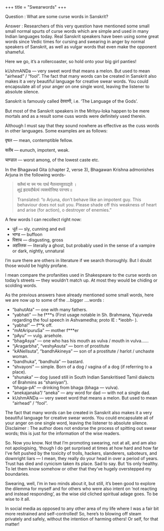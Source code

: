 +++
title = "Swearwords"
+++

Question : What are some curse words in Sanskrit?

Answer : Researchers of this very question have mentioned some small small normal spurts of curse words which are simple and used in many Indian languages today. Real Sanskrit speakers have been using some great words since Vedic times for cursing and swearing in anger by normal speakers of Sanskrit, as well as vulgar words that even make the opponent shameful.

Here we go, it’s a rollercoaster, so hold onto your big girl panties!

kUshmANDa — very sweet word that means a melon. But used to mean “airhead” / “fool”. The fact that many words can be created in Sanskrit also makes it a very beautiful language for creative swear words. You could encapsulate all of your anger on one single word, leaving the listener to absolute silence.

Sanskrit is famously called देववाणी, i.e. ‘The Language of the Gods’.

But most of the Sanskrit speakers in the Mrityu-loka happen to be mere mortals and as a result some cuss words were definitely used therein.

Although I must say that they sound nowhere as effective as the cuss words in other languages. Some examples are as follows:

वृषल — mean, contemptible fellow.

क्लीब — eunuch, impotent, weak.

चाण्डाल — worst among, of the lowest caste etc.



In the Bhagavad Gita (chapter 2, verse 3), Bhagawan Krishna admonishes Arjuna in the following words-

> क्लैब्यं मा स्म गमः पार्थ नैतत्त्वय्युपपद्यते ।  
क्षुद्रं हृदयदौर्बल्यं त्यक्त्वोत्तिष्ठ परन्तप॥
> 
> Translated: “o Arjuna, don’t behave like an impotent guy. This behaviour does not suit you. Please shade off this weakness of heart and arise (for action), o destroyer of enemies.”



A few words I can recollect right now:

- धूर्त — sly, cunning and evil
- भाण्ड — buffoon
- पिशाच — disgusting, gross
- अहल्लिक — literally a ghost, but probably used in the sense of a vampire or dark, nightly, unnatural

I’m sure there are others in literature if we search thoroughly. But I doubt those would be highly profane.

I mean compare the profanities used in Shakespeare to the curse words on today’s streets — they wouldn’t match up. At most they would be chiding or scolding words.

As the previous answers have already mentioned some small words, here we are now up to some of the …bigger ….words :

- “bahutAta” — one with many fathers.
- “yabhati” — he f***s (First usage notable in Sh. Brahmana, Yajurveda regarding the foul speech in Ashvamedha; proto IE : *ieobh- ).
- “yabha!” — f**k off.
- “mAtAripuruSa” — mother f***er
- “pAyu” — vulg. arsehole.
- “bhagAsya” — one who has his mouth as vulva / mouth in vulva……
- “jAragarbha”, “veshyAsuta” — born of prostitute
- “kANelIsuta”, “bandhAkineya” — son of a prostitute / harlot / unchaste woman.
- “bandhuka”, “bandhula” — bastard.
- “shvayoni” — simple. Born of a dog / vagina of a dog (if referring to a place).
- “shunaka” — dog (used still in South Indian Sanskritised Tamil dialects of Brahmins as “shaniyan”).
- “bhaga-pA” — drinking from bhaga (bhaga — vulva).
- “anekajanaka”/ “aneka” — any word for dad — with not a single dad.
- kUshmANDa — very sweet word that means a melon. But used to mean “airhead” / “fool”.

The fact that many words can be created in Sanskrit also makes it a very beautiful language for creative swear words. You could encapsulate all of your anger on one single word, leaving the listener to absolute silence. Disclaimer : The author does not endorse the process of spitting out swear words; this is just for the information of the wise readers.

So. Now you know. Not that I’m promoting swearing, not at all, and am also not apologising, ‘though I do get surprised at times at how hard and how far I’ve felt pushed by the toxicity of trolls, hackers, slanderers, saboteurs, and downright liars — I mean, they really do your head in over a period of years. Trust has died and cynicism taken its place. Sad to say. But ‘tis only healthy. To let them know somehow or other that they’ve hugely overstepped my boundaries.

Swearing, well, I’m in two minds about it, but still, it’s been good to explore the dilemma for myself and for others who were also intent on ‘not reacting and instead responding’, as the wise old cliched spiritual adage goes. To be wise to it all.

In social media as opposed to any other area of my life where I was a fair bit more restrained and self-controlled! So, here’s to blowing off steam privately and safely, without the intention of harming others! Or self, for that matter!



